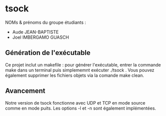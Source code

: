 # tsock

NOMs & prénoms du groupe étudiants : 
- Aude JEAN-BAPTISTE 
- Joel IMBERGAMO GUASCH 

## Génération de l'exécutable 

Ce projet inclut un makefile : pour générer l'exécutable, entrer la commande make dans un terminal puis simplememnt exécuter ./tsock . 
Vous pouvez également supprimer les fichiers objets via la comande make clean.

## Avancement 

Notre version de tsock fonctionne avec UDP et TCP en mode source comme en mode puits. Les options -l et -n sont également implémentées. 
